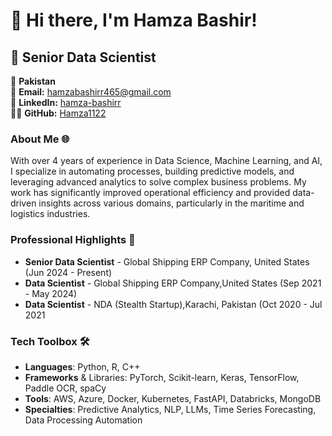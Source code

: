# 👋 Hi there, I'm Hamza Bashir!
## 🚀 Senior Data Scientist 
📍 **Pakistan**  
📧 **Email:** [hamzabashirr465@gmail.com](mailto:hamzabashirr465@gmail.com)  
🔗 **LinkedIn:** [hamza-bashirr](https://www.linkedin.com/in/hamza-bashirr/)  
👨‍💻 **GitHub:** [Hamza1122](https://github.com/Hamza1122)

### About Me 🌐
With over 4 years of experience in Data Science, Machine Learning, and AI, I specialize in automating processes, building predictive models, and leveraging advanced analytics to solve complex business problems. My work has significantly improved operational efficiency and provided data-driven insights across various domains, particularly in the maritime and logistics industries.


### Professional Highlights 🌟
- **Senior Data Scientist** - Global Shipping ERP Company, United States (Jun 2024 - Present)
- **Data Scientist** - Global Shipping ERP Company,United States (Sep 2021 - May 2024)
- **Data Scientist** - NDA (Stealth Startup),Karachi, Pakistan (Oct 2020 - Jul 2021

### Tech Toolbox 🛠️
- **Languages**: Python, R, C++
- **Frameworks** & Libraries: PyTorch, Scikit-learn, Keras, TensorFlow, Paddle OCR, spaCy
- **Tools**: AWS, Azure, Docker, Kubernetes, FastAPI, Databricks, MongoDB
- **Specialties**: Predictive Analytics, NLP, LLMs, Time Series Forecasting, Data Processing Automation
<!--
**Hamza1122/Hamza1122** is a ✨ _special_ ✨ repository because its `README.md` (this file) appears on your GitHub profile.

Here are some ideas to get you started:

- 🔭 I’m currently working on ...
- 🌱 I’m currently learning ...
- 👯 I’m looking to collaborate on ...
- 🤔 I’m looking for help with ...
- 💬 Ask me about ...
- 📫 How to reach me: ...
- 😄 Pronouns: ...
- ⚡ Fun fact: ...
-->
